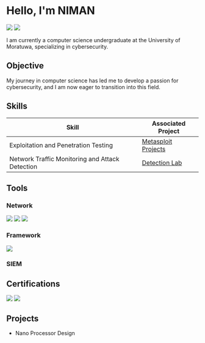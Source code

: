 # Hello, I'm NIMAN
<a href="https://linkedin.com/in/niman-ransindu-92b527239"><img src="https://img.shields.io/badge/-LinkedIn-0072b1?&style=for-the-badge&logo=linkedin&logoColor=white" /></a>
<a href="https://medium.com/@niman.ransindu"><img src="https://img.shields.io/badge/-Medium-000000?&style=for-the-badge&logo=Medium&logoColor=white" /></a>

I am currently a computer science undergraduate at the University of Moratuwa, specializing in cybersecurity.

## Objective

My journey in computer science has led me to develop a passion for cybersecurity, and I am now eager to transition into this field.
## Skills

| Skill                                         | Associated Project         |
|-----------------------------------------------|----------------------------|
| Exploitation and Penetration Testing          | <a href="https://google.com">Metasploit Projects</a>|
| Network Traffic Monitoring and Attack Detection | <a href="https://google.com">Detection Lab</a>|

## Tools

### Network
<div>
   <img src="https://img.shields.io/badge/-Wireshark-1679A7?&style=for-the-badge&logo=Wireshark&logoColor=white" />
    <img src="https://img.shields.io/badge/-Nmap-007ACC?&style=for-the-badge&logo=Linux&logoColor=white" />
    <img src="https://img.shields.io/badge/-Kali_Linux-557C94?&style=for-the-badge&logo=Kali Linux&logoColor=white" />
</div>

### Framework
<div>
    <img src="https://img.shields.io/badge/-Metasploit-2F2F2F?&style=for-the-badge&logo=Metasploit&logoColor=white" />
</div>

### SIEM
<div>

</div>

## Certifications
<div>
    <img src="https://img.shields.io/badge/-CCNA-1BA0D7?&style=for-the-badge&logo=Cisco&logoColor=white" />
    <img src="https://img.shields.io/badge/-ISC2_CC-00B3E3?&style=for-the-badge&logo=ISC2&logoColor=white" />
</div>

## Projects
- Nano Processor Design

